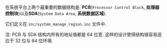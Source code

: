 
在系统平台上两个最重要的数据结构是: **PCB**(`Processor Control Block`, **处理器控制块**)以及**SDA**(`System Data Area`, **系统数据区域**).

它们定义在 `inc/system_manage_region.inc` 文件中.

注: PCB 与 SDA 结构内所有的地址值都是 64 位宽. 这样的设计使得结构很容易适应于 32 位与 64 位环境.
